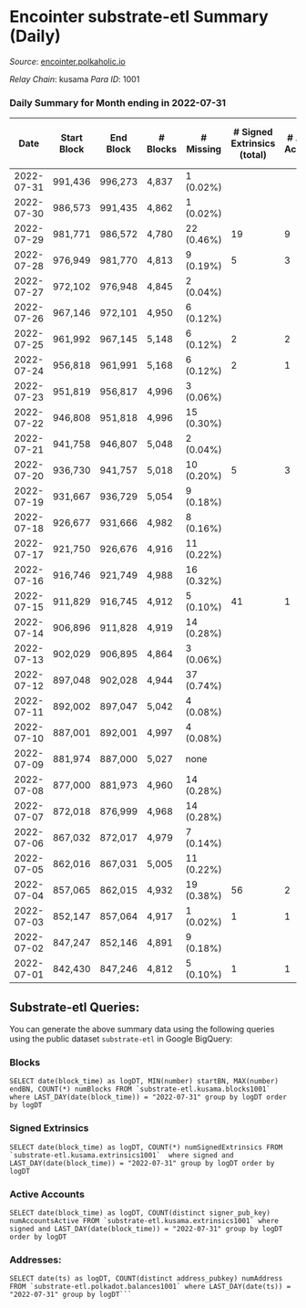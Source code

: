 # Encointer substrate-etl Summary (Daily)

_Source_: [encointer.polkaholic.io](https://encointer.polkaholic.io)

*Relay Chain*: kusama
*Para ID*: 1001



### Daily Summary for Month ending in 2022-07-31


| Date | Start Block | End Block | # Blocks | # Missing | # Signed Extrinsics (total) | # Active Accounts | # Addresses with Balances | # Events | # Transfers | # XCM Transfers In | # XCM Transfers Out |
| ---- | ----------- | --------- | -------- | --------- | --------------------------- | ----------------- | ------------------------- | -------- | ----------- | ------------------ | ------------------- |
| 2022-07-31 | 991,436 | 996,273 | 4,837 | 1 (0.02%) |  |  | 511 | 9,678 |   |   |   |
| 2022-07-30 | 986,573 | 991,435 | 4,862 | 1 (0.02%) |  |  | 510 | 9,724 |   |   |   |
| 2022-07-29 | 981,771 | 986,572 | 4,780 | 22 (0.46%) | 19 | 9 | 510 | 9,674 | 10 ($0.65) |   |   |
| 2022-07-28 | 976,949 | 981,770 | 4,813 | 9 (0.19%) | 5 | 3 | 495 | 9,653 |   |   |   |
| 2022-07-27 | 972,102 | 976,948 | 4,845 | 2 (0.04%) |  |  | 495 | 9,690 |   |   |   |
| 2022-07-26 | 967,146 | 972,101 | 4,950 | 6 (0.12%) |  |  | 495 | 9,900 |   |   |   |
| 2022-07-25 | 961,992 | 967,145 | 5,148 | 6 (0.12%) | 2 | 2 | 494 | 10,304 |   |   |   |
| 2022-07-24 | 956,818 | 961,991 | 5,168 | 6 (0.12%) | 2 | 1 | 493 | 10,348 |   |   |   |
| 2022-07-23 | 951,819 | 956,817 | 4,996 | 3 (0.06%) |  |  | 493 | 9,992 |   |   |   |
| 2022-07-22 | 946,808 | 951,818 | 4,996 | 15 (0.30%) |  |  | 492 | 9,996 |   |   |   |
| 2022-07-21 | 941,758 | 946,807 | 5,048 | 2 (0.04%) |  |  | 492 | 10,097 |   |   |   |
| 2022-07-20 | 936,730 | 941,757 | 5,018 | 10 (0.20%) | 5 | 3 | 491 | 10,071 |   |   |   |
| 2022-07-19 | 931,667 | 936,729 | 5,054 | 9 (0.18%) |  |  | 490 | 10,108 |   |   |   |
| 2022-07-18 | 926,677 | 931,666 | 4,982 | 8 (0.16%) |  |  | 490 | 9,964 |   |   |   |
| 2022-07-17 | 921,750 | 926,676 | 4,916 | 11 (0.22%) |  |  | 490 | 9,832 |   |   |   |
| 2022-07-16 | 916,746 | 921,749 | 4,988 | 16 (0.32%) |  |  | 487 | 9,976 |   |   |   |
| 2022-07-15 | 911,829 | 916,745 | 4,912 | 5 (0.10%) | 41 | 1 | 486 | 9,988 |   |   |   |
| 2022-07-14 | 906,896 | 911,828 | 4,919 | 14 (0.28%) |  |  | 486 | 9,843 |   |   |   |
| 2022-07-13 | 902,029 | 906,895 | 4,864 | 3 (0.06%) |  |  | 486 | 9,728 |   |   |   |
| 2022-07-12 | 897,048 | 902,028 | 4,944 | 37 (0.74%) |  |  | 485 | 9,889 |   |   |   |
| 2022-07-11 | 892,002 | 897,047 | 5,042 | 4 (0.08%) |  |  | 474 | 10,085 |   |   |   |
| 2022-07-10 | 887,001 | 892,001 | 4,997 | 4 (0.08%) |  |  | 472 | 9,994 |   |   |   |
| 2022-07-09 | 881,974 | 887,000 | 5,027 | none  |  |  | 471 | 10,054 |   |   |   |
| 2022-07-08 | 877,000 | 881,973 | 4,960 | 14 (0.28%) |  |  | 471 | 9,920 |   |   |   |
| 2022-07-07 | 872,018 | 876,999 | 4,968 | 14 (0.28%) |  |  | 470 | 9,936 |   |   |   |
| 2022-07-06 | 867,032 | 872,017 | 4,979 | 7 (0.14%) |  |  | 470 | 9,958 |   |   |   |
| 2022-07-05 | 862,016 | 867,031 | 5,005 | 11 (0.22%) |  |  | 470 | 10,013 |   |   |   |
| 2022-07-04 | 857,065 | 862,015 | 4,932 | 19 (0.38%) | 56 | 2 | 469 | 10,160 |   |   |   |
| 2022-07-03 | 852,147 | 857,064 | 4,917 | 1 (0.02%) | 1 | 1 | 469 | 9,838 |   |   |   |
| 2022-07-02 | 847,247 | 852,146 | 4,891 | 9 (0.18%) |  |  | 469 | 9,783 |   |   |   |
| 2022-07-01 | 842,430 | 847,246 | 4,812 | 5 (0.10%) | 1 | 1 | 469 | 9,629 |   |   |   |

## Substrate-etl Queries:
You can generate the above summary data using the following queries using the public dataset `substrate-etl` in Google BigQuery:


### Blocks
```
SELECT date(block_time) as logDT, MIN(number) startBN, MAX(number) endBN, COUNT(*) numBlocks FROM `substrate-etl.kusama.blocks1001`  where LAST_DAY(date(block_time)) = "2022-07-31" group by logDT order by logDT
```


### Signed Extrinsics
```
SELECT date(block_time) as logDT, COUNT(*) numSignedExtrinsics FROM `substrate-etl.kusama.extrinsics1001`  where signed and LAST_DAY(date(block_time)) = "2022-07-31" group by logDT order by logDT
```


### Active Accounts
```
SELECT date(block_time) as logDT, COUNT(distinct signer_pub_key) numAccountsActive FROM `substrate-etl.kusama.extrinsics1001` where signed and LAST_DAY(date(block_time)) = "2022-07-31" group by logDT order by logDT
```


### Addresses:
```
SELECT date(ts) as logDT, COUNT(distinct address_pubkey) numAddress FROM `substrate-etl.polkadot.balances1001` where LAST_DAY(date(ts)) = "2022-07-31" group by logDT```

